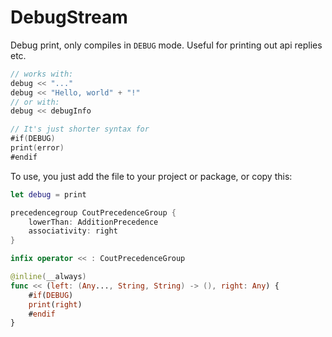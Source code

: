 # DebugStream

Debug print, only compiles in `DEBUG` mode.
Useful for printing out api replies etc.

```swift
// works with:
debug << "..."
debug << "Hello, world" + "!"
// or with:
debug << debugInfo

// It's just shorter syntax for
#if(DEBUG)
print(error)
#endif
```

To use, you just add the file to your project or package,
or copy this:

```swift
let debug = print

precedencegroup CoutPrecedenceGroup {
    lowerThan: AdditionPrecedence
    associativity: right
}

infix operator << : CoutPrecedenceGroup

@inline(__always)
func << (left: (Any..., String, String) -> (), right: Any) {
    #if(DEBUG)
    print(right)
    #endif
}
```
